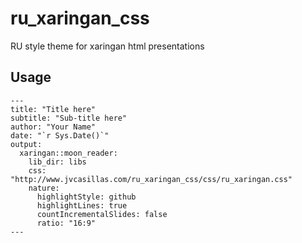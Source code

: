 # ru_xaringan_css

RU style theme for xaringan html presentations

## Usage

```
---
title: "Title here"
subtitle: "Sub-title here"
author: "Your Name"
date: "`r Sys.Date()`"
output:
  xaringan::moon_reader:
    lib_dir: libs
    css: "http://www.jvcasillas.com/ru_xaringan_css/css/ru_xaringan.css"
    nature:
      highlightStyle: github
      highlightLines: true
      countIncrementalSlides: false
      ratio: "16:9"
---
```